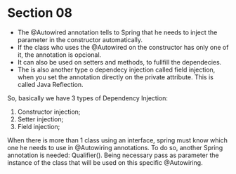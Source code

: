 # Section 08

- The @Autowired annotation tells to Spring that he needs to inject the parameter in the constructor automatically.
- If the class who uses the @Autowired on the constructor has only one of it, the annotation is opcional.
- It can also be used on setters and methods, to fullfill the dependecies.
- The is also another type o dependecy injection called field injection, when you set the annotation directly on the private attribute. This is called Java Reflection.

So, basically we have 3 types of Dependency Injection:
1. Constructor injection;
2. Setter injection;
3. Field injection;

When there is more than 1 class using an interface, spring must know which one he needs to use in @Autowiring annotations. 
To do so, another Spring annotation is needed: Qualifier(). Being necessary pass as parameter the instance of the class that will be used on this specific @Autowiring.
